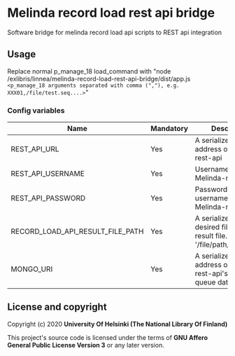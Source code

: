 # Melinda record load rest api bridge

Software bridge for melinda record load api scripts to REST api integration

## Usage
Replace normal p_manage_18 load_command with "node /exlibris/linnea/melinda-record-load-rest-api-bridge/dist/app.js `<p_manage_18 arguments separated with comma (","), e.g. XXX01,/file/test.seq....>`"

### Config variables
| Name                             | Mandatory | Description                                                                             |
|----------------------------------|-----------|-----------------------------------------------------------------------------------------|
| REST_API_URL                     | Yes       | A serialized URL address of Melinda-rest-api                                            |
| REST_API_USERNAME                | Yes       | Username to Melinda-rest-api                                                            |
| REST_API_PASSWORD                | Yes       | Password of the username to Melinda-rest-api                                            |
| RECORD_LOAD_API_RESULT_FILE_PATH | Yes       | A serialized string of desired file path for result file. e.g. '/file/path/test.syslog' |
| MONGO_URI                        | Yes       | A serialized URL address of Melinda-rest-api's import queue database.                   |

## License and copyright

Copyright (c) 2020 **University Of Helsinki (The National Library Of Finland)**

This project's source code is licensed under the terms of **GNU Affero General Public License Version 3** or any later version.
